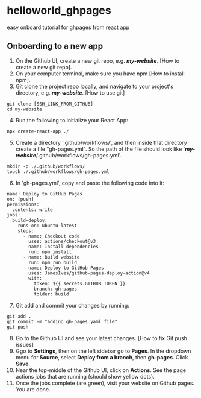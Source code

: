 # helloworld_ghpages
easy onboard tutorial for ghpages from react app

## Onboarding to a new app

1. On the Github UI, create a new git repo, e.g. ***my-website***. [How to create a new git repo].
2. On your computer terminal, make sure you have npm [How to install npm].
3. Git clone the project repo locally, and navigate to your project's directory, e.g. ***my-website***. [How to use git]
```
git clone [SSH_LINK_FROM_GITHUB]
cd my-website
```
4. Run the following to initialize your React App:
```
npx create-react-app ./
```
5. Create a directory '.github/workflows/', and then inside that directory create a file "gh-pages.yml". So the path of the file should look like '***my-website***/.github/workflows/gh-pages.yml'.
```
mkdir -p ./.github/workflows/
touch ./.github/workflows/gh-pages.yml
```
6. In 'gh-pages.yml', copy and paste the following code into it:
```
name: Deploy to GitHub Pages
on: [push]
permissions:
  contents: write
jobs:
  build-deploy:
    runs-on: ubuntu-latest
    steps:
      - name: Checkout code
        uses: actions/checkout@v3
      - name: Install dependencies
        run: npm install
      - name: Build website
        run: npm run build
      - name: Deploy to GitHub Pages
        uses: JamesIves/github-pages-deploy-action@v4
        with:
          token: ${{ secrets.GITHUB_TOKEN }}
          branch: gh-pages
          folder: build

```
7. Git add and commit your changes by running:
```
git add .
git commit -m "adding gh-pages yaml file"
git push
```
8. Go to the Github UI and see your latest changes. [How to fix Git push issues]
9. Ggo to **Settings**, then on the left sidebar go to **Pages**. In the dropdown menu for **Source**, select **Deploy from a branch**, then **gh-pages**. Click **Save**.
10. Near the top-middle of the Github UI, click on **Actions**. See the page actions jobs that are running (should show yellow dots).
11. Once the jobs complete (are green), visit your website on Github pages. You are done.
